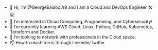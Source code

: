 - 👋 Hi, I’m @GeorgeBaidooJr9 and I am a Cloud and DevOps Engineer 🛠💻
- 👀 I’m interested in Cloud Computing, Programming, and Cybersecurity!
- 🌱 I’m currently learning AWS Cloud, Linux, Python, GitHub, Kubernetes, Terraform and Docker.
- 💞️ I’m looking to network with professionals in the Cloud space. 
- 📫 How to reach me is through LinkedIn/Twitter 

<!---
GeorgeBaidooJr9/GeorgeBaidooJr9 is a ✨ special ✨ repository because its `README.md` (this file) appears on your GitHub profile.
You can click the Preview link to take a look at your changes.
--->
